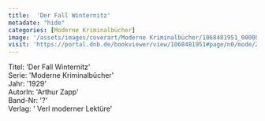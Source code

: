 ```yaml
---
title:  'Der Fall Winternitz'
metadate: "hide"
categories: [Moderne Kriminalbücher]
image: '/assets/images/coverart/Moderne Kriminalbücher/1068481951_00000010.jpg'
visit: 'https://portal.dnb.de/bookviewer/view/1068481951#page/n0/mode/2up'
---
```

Titel: 'Der Fall Winternitz' <br>
Serie: 'Moderne Kriminalbücher' <br>
Jahr: '1929' <br>
AutorIn: 'Arthur Zapp' <br>
Band-Nr: '?' <br>
Verlag: ' Verl moderner Lektüre'
